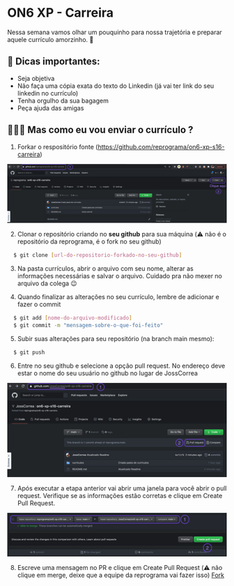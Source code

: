 # ON6 XP - Carreira

Nessa semana vamos olhar um pouquinho para nossa trajetória e preparar aquele currículo amorzinho. 💜

## 📝 Dicas importantes:
- Seja objetiva
- Não faça uma cópia exata do texto do Linkedin (já vai ter link do seu linkedin no currículo)
- Tenha orgulho da sua bagagem
- Peça ajuda das amigas

## 🤷🏾‍♀️ Mas como eu vou enviar o currículo ?
1. Forkar o respositório fonte (https://github.com/reprograma/on6-xp-s16-carreira)

  ![Fork](assets/fork.png)

2. Clonar o repositório criando no **seu github** para sua máquina (⚠️ não é o repositório da reprograma, é o fork no seu github)
  ``` bash
    $ git clone [url-do-repositorio-forkado-no-seu-github]
  ```

3. Na pasta currículos, abrir o arquivo com seu nome, alterar as informações necessárias e salvar o arquivo. Cuidado pra não mexer no arquivo da colega 😉

4. Quando finalizar as alterações no seu currículo, lembre de adicionar e fazer o commit
  ``` bash
    $ git add [nome-do-arquivo-modificado]
    $ git commit -m "mensagem-sobre-o-que-foi-feito"
  ```
5. Subir suas alterações para seu repositório (na branch main mesmo): 
  ``` bash
    $ git push
  ```

6. Entre no seu github e selecione a opção pull request. No endereço deve estar o nome do seu usuário no github no lugar de JossCorrea

 ![Fork](assets/pr.png)

7. Após executar a etapa anterior vai abrir uma janela para você abrir o pull request. Verifique se as informações estão corretas e clique em Create Pull Request.

  ![Fork](assets/pr1.png)

8. Escreve uma mensagem no PR e clique em Create Pull Request (⚠️ não clique em merge, deixe que a equipe da reprograma vai fazer isso)
 [Fork](assets/pr2.png)